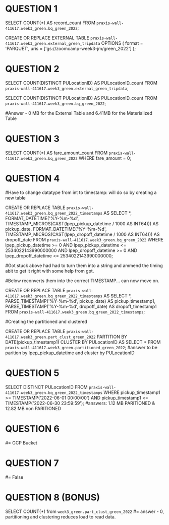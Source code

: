 # QUESTION 1

SELECT COUNT(*) AS record_count
FROM `praxis-wall-411617.week3_green.bq_green_2022`;

CREATE OR REPLACE EXTERNAL TABLE `praxis-wall-411617.week3_green.external_green_tripdata`
OPTIONS (
  format = 'PARQUET',
  uris = ['gs://zoomcamp-week3-jm/green_2022']
  );


# QUESTION 2

SELECT COUNT(DISTINCT PULocationID) AS PULocationID_count
FROM `praxis-wall-411617.week3_green.external_green_tripdata`;

SELECT COUNT(DISTINCT PULocationID) AS PULocationID_count
FROM `praxis-wall-411617.week3_green.bq_green_2022`;

#Answer - 0 MB for the External Table and 6.41MB for the Materialized Table


# QUESTION 3

SELECT COUNT(*) AS fare_amount_count
FROM `praxis-wall-411617.week3_green.bq_green_2022`
WHERE fare_amount = 0;


# QUESTION 4

#Have to change datatype from int to timestamp: will do so by creating a new table

CREATE OR REPLACE TABLE `praxis-wall-411617.week3_green.bq_green_2022_timestamps`
AS
SELECT
  *,
  FORMAT_DATETIME('%Y-%m-%d', TIMESTAMP_MICROS(CAST(lpep_pickup_datetime / 1000 AS INT64))) AS pickup_date,
  FORMAT_DATETIME('%Y-%m-%d', TIMESTAMP_MICROS(CAST(lpep_dropoff_datetime / 1000 AS INT64))) AS dropoff_date
FROM
  `praxis-wall-411617.week3_green.bq_green_2022`
WHERE
  lpep_pickup_datetime >= 0
  AND lpep_pickup_datetime <= 2534022143990000000
  AND lpep_dropoff_datetime >= 0
  AND lpep_dropoff_datetime <= 2534022143990000000;

#Got stuck above had had to turn them into a string and ammend the timing abit to get it right with some help from gpt. 

#Below reconverts them into the correct TIMESTAMP... can now move on.

CREATE OR REPLACE TABLE `praxis-wall-411617.week3_green.bq_green_2022_timestamps`
AS
SELECT
  *,
  PARSE_TIMESTAMP('%Y-%m-%d', pickup_date) AS pickup_timestamp1,
  PARSE_TIMESTAMP('%Y-%m-%d', dropoff_date) AS dropoff_timestamp1
FROM
  `praxis-wall-411617.week3_green.bq_green_2022_timestamps`;


#Creating the partitioned and clustered

CREATE OR REPLACE TABLE `praxis-wall-411617.week3_green.part_clust_green_2022`
PARTITION BY
  DATE(pickup_timestamp1)
  CLUSTER BY PULocationID AS
SELECT * FROM `praxis-wall-411617.week3_green.partitioned_green_2022`;
#answer to be parition by lpep_pickup_datetime and cluster by PULocationID

# QUESTION 5

SELECT DISTINCT PULocationID
FROM `praxis-wall-411617.week3_green.bq_green_2022_timestamps`
WHERE
  pickup_timestamp1 >= TIMESTAMP('2022-06-01 00:00:00')
  AND pickup_timestamp1 <= TIMESTAMP('2022-06-30 23:59:59');
#answers: 1.12 MB PARITIONED & 12.82 MB non PARITIONED


# QUESTION 6
#= GCP Bucket


# QUESTION 7
#= False

# QUESTION 8 (BONUS)
SELECT COUNT(*) from `week3_green.part_clust_green_2022`
#= answer - 0, partitioning and clustering reduces load to read data.

